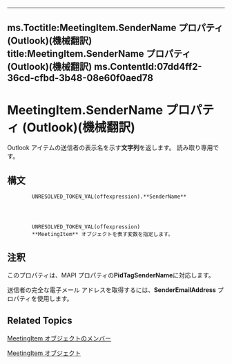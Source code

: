 

---
ms.Toctitle:MeetingItem.SenderName プロパティ (Outlook)(機械翻訳)
title:MeetingItem.SenderName プロパティ (Outlook)(機械翻訳)
ms.ContentId:07dd4ff2-36cd-cfbd-3b48-08e60f0aed78
---
# MeetingItem.SenderName プロパティ (Outlook)(機械翻訳)




Outlook アイテムの送信者の表示名を示す**文字列**を返します。 読み取り専用です。

## 構文

            UNRESOLVED_TOKEN_VAL(offexpression).**SenderName**




            UNRESOLVED_TOKEN_VAL(offexpression)
            **MeetingItem** オブジェクトを表す変数を指定します。



## 注釈
このプロパティは、MAPI プロパティの**PidTagSenderName**に対応します。



送信者の完全な電子メール アドレスを取得するには、**SenderEmailAddress** プロパティを使用します。



## Related Topics

[MeetingItem オブジェクトのメンバー](9ae6a19d-d326-4c37-90d8-5ed9933672a0.md)

[MeetingItem オブジェクト](b75730f5-b395-3d66-5acd-b64fd8fcd78f.md)




